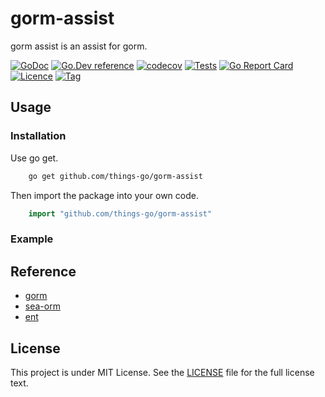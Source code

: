 # gorm-assist

gorm assist is an assist for gorm. 

[![GoDoc](https://godoc.org/github.com/things-go/gorm-assist?status.svg)](https://godoc.org/github.com/things-go/gorm-assist)
[![Go.Dev reference](https://img.shields.io/badge/go.dev-reference-blue?logo=go&logoColor=white)](https://pkg.go.dev/github.com/things-go/gorm-assist?tab=doc)
[![codecov](https://codecov.io/gh/things-go/gorm-assist/branch/main/graph/badge.svg?token=UUzG1TBAwj)](https://codecov.io/gh/things-go/gorm-assist)
[![Tests](https://github.com/things-go/gorm-assist/actions/workflows/ci.yml/badge.svg?branch=main&event=status)](https://github.com/things-go/gorm-assist/actions/workflows/ci.yml)
[![Go Report Card](https://goreportcard.com/badge/github.com/things-go/gorm-assist)](https://goreportcard.com/report/github.com/things-go/gorm-assist)
[![Licence](https://img.shields.io/github/license/things-go/gorm-assist)](https://raw.githubusercontent.com/things-go/gorm-assist/main/LICENSE)
[![Tag](https://img.shields.io/github/v/tag/things-go/gorm-assist)](https://github.com/things-go/gorm-assist/tags)

## Usage

### Installation

Use go get.

```bash
    go get github.com/things-go/gorm-assist
```

Then import the package into your own code.

```go
    import "github.com/things-go/gorm-assist"
```

### Example

## Reference

- [gorm](git@github.com:go-gorm/gorm.git)
- [sea-orm](https://github.com/SeaQL/sea-orm)
- [ent](https://github.com/ent/ent)

## License

This project is under MIT License. See the [LICENSE](LICENSE) file for the full license text.
